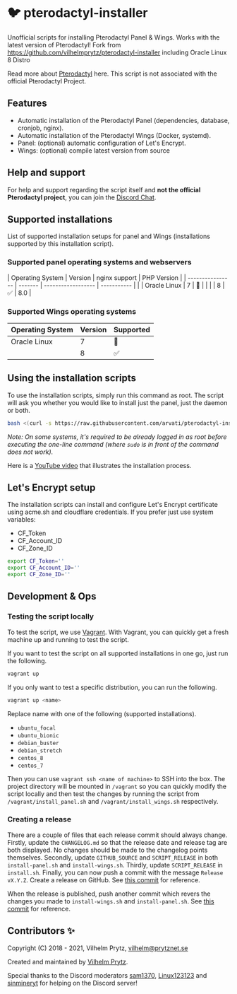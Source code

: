 # :bird: pterodactyl-installer

Unofficial scripts for installing Pterodactyl Panel & Wings. Works with the latest version of Pterodactyl!
Fork from https://github.com/vilhelmprytz/pterodactyl-installer including Oracle Linux 8 Distro

Read more about [Pterodactyl](https://pterodactyl.io/) here. This script is not associated with the official Pterodactyl Project.

## Features

- Automatic installation of the Pterodactyl Panel (dependencies, database, cronjob, nginx).
- Automatic installation of the Pterodactyl Wings (Docker, systemd).
- Panel: (optional) automatic configuration of Let's Encrypt.
- Wings: (optional) compile latest version from source

## Help and support

For help and support regarding the script itself and **not the official Pterodactyl project**, you can join the [Discord Chat](https://pterodactyl-installer.se/discord).

## Supported installations

List of supported installation setups for panel and Wings (installations supported by this installation script).

### Supported panel operating systems and webservers

| Operating System | Version | nginx support      | PHP Version |
| ---------------- | ------- | ------------------ | ----------- |        |
| Oracle Linux     | 7       | :red_circle:       |             |
|                  | 8       | :white_check_mark: | 8.0         |

### Supported Wings operating systems

| Operating System | Version | Supported          |
| ---------------- | ------- | ------------------ |
| Oracle Linux     | 7       | :red_circle:       |
|                  | 8       | :white_check_mark: |


## Using the installation scripts

To use the installation scripts, simply run this command as root. The script will ask you whether you would like to install just the panel, just the daemon or both.

```bash
bash <(curl -s https://raw.githubusercontent.com/arvati/pterodactyl-installer/master/install.sh)
```

_Note: On some systems, it's required to be already logged in as root before executing the one-line command (where `sudo` is in front of the command does not work)._

Here is a [YouTube video](https://www.youtube.com/watch?v=E8UJhyUFoHM) that illustrates the installation process.

## Let's Encrypt setup

The installation scripts can install and configure Let's Encrypt certificate using acme.sh and cloudflare credentials. If you prefer just use system variables:
* CF_Token
* CF_Account_ID
* CF_Zone_ID

```bash
export CF_Token=''
export CF_Account_ID=''
export CF_Zone_ID=''
```

## Development & Ops

### Testing the script locally

To test the script, we use [Vagrant](https://www.vagrantup.com). With Vagrant, you can quickly get a fresh machine up and running to test the script.

If you want to test the script on all supported installations in one go, just run the following.

```bash
vagrant up
```

If you only want to test a specific distribution, you can run the following.

```bash
vagrant up <name>
```

Replace name with one of the following (supported installations).

- `ubuntu_focal`
- `ubuntu_bionic`
- `debian_buster`
- `debian_stretch`
- `centos_8`
- `centos_7`

Then you can use `vagrant ssh <name of machine>` to SSH into the box. The project directory will be mounted in `/vagrant` so you can quickly modify the script locally and then test the changes by running the script from `/vagrant/install_panel.sh` and `/vagrant/install_wings.sh` respectively.

### Creating a release

There are a couple of files that each release commit should always change. Firstly, update the `CHANGELOG.md` so that the release date and release tag are both displayed. No changes should be made to the changelog points themselves. Secondly, update `GITHUB_SOURCE` and `SCRIPT_RELEASE` in both `install-panel.sh` and `install-wings.sh`. Thirdly, update `SCRIPT_RELEASE` in `install.sh`. Finally, you can now push a commit with the message `Release vX.Y.Z`. Create a release on GitHub. See [this commit](https://github.com/vilhelmprytz/pterodactyl-installer/commit/90aaae10785f1032fdf90b216a4a8d8ca64e6d44) for reference.

When the release is published, push another commit which revers the changes you made to `install-wings.sh` and `install-panel.sh`. See [this commit](https://github.com/vilhelmprytz/pterodactyl-installer/commit/be5f361523d1d546d49eef8b3ce1a9145eded234) for reference.

## Contributors ✨

Copyright (C) 2018 - 2021, Vilhelm Prytz, <vilhelm@prytznet.se>

Created and maintained by [Vilhelm Prytz](https://github.com/vilhelmprytz).

Special thanks to the Discord moderators [sam1370](https://github.com/sam1370), [Linux123123](https://github.com/Linux123123) and [sinmineryt](https://github.com/sinmineryt) for helping on the Discord server!
